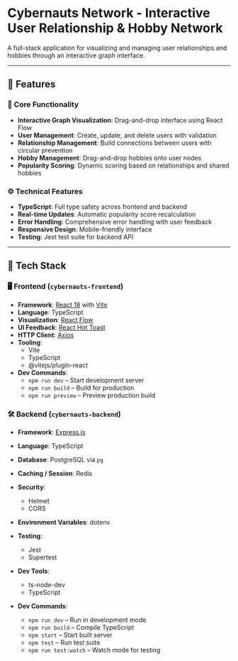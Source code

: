 # Cybernauts Network - Interactive User Relationship & Hobby Network

A full-stack application for visualizing and managing user relationships and hobbies through an interactive graph interface.

---

## 🚀 Features

### 🎯 Core Functionality
- **Interactive Graph Visualization**: Drag-and-drop interface using React Flow  
- **User Management**: Create, update, and delete users with validation  
- **Relationship Management**: Build connections between users with circular prevention  
- **Hobby Management**: Drag-and-drop hobbies onto user nodes  
- **Popularity Scoring**: Dynamic scoring based on relationships and shared hobbies  

### ⚙️ Technical Features
- **TypeScript**: Full type safety across frontend and backend  
- **Real-time Updates**: Automatic popularity score recalculation  
- **Error Handling**: Comprehensive error handling with user feedback  
- **Responsive Design**: Mobile-friendly interface  
- **Testing**: Jest test suite for backend API  

---

## 🧰 Tech Stack

### 🖥️ Frontend (`cybernauts-frontend`)
- **Framework**: [React 18](https://react.dev/) with [Vite](https://vitejs.dev/)
- **Language**: TypeScript
- **Visualization**: [React Flow](https://reactflow.dev/)
- **UI Feedback**: [React Hot Toast](https://react-hot-toast.com/)
- **HTTP Client**: [Axios](https://axios-http.com/)
- **Tooling**: 
  - Vite
  - TypeScript
  - @vitejs/plugin-react
- **Dev Commands**:
  - `npm run dev` – Start development server
  - `npm run build` – Build for production
  - `npm run preview` – Preview production build

### 🛠️ Backend (`cybernauts-backend`)
- **Framework**: [Express.js](https://expressjs.com/)
- **Language**: TypeScript
 
- **Database**: PostgreSQL via `pg`
- **Caching / Session**: Redis
- **Security**:
  - Helmet
  - CORS
- **Environment Variables**: dotenv
- **Testing**: 
  - Jest
  - Supertest
- **Dev Tools**:
  - ts-node-dev
  - TypeScript
- **Dev Commands**:
  - `npm run dev` – Run in development mode
  - `npm run build` – Compile TypeScript
  - `npm start` – Start built server
  - `npm test` – Run test suite
  - `npm run test:watch` – Watch mode for testing



